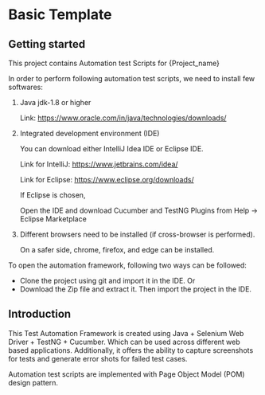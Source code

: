 # Basic Template



## Getting started

This project contains Automation test Scripts for {Project_name}

In order to perform following automation test scripts, we need to install few softwares: 

1. Java jdk-1.8 or higher 

	Link: https://www.oracle.com/in/java/technologies/downloads/

2. Integrated development environment (IDE)

	You can download either IntelliJ Idea IDE or Eclipse IDE.

	Link for IntelliJ: https://www.jetbrains.com/idea/

	Link for Eclipse: https://www.eclipse.org/downloads/

	If Eclipse is chosen, 

	Open the IDE and download Cucumber and TestNG Plugins from Help -> Eclipse Marketplace

3. Different browsers need to be installed (if cross-browser is performed).

	On a safer side, chrome, firefox, and edge can be installed. 

To open the automation framework, following two ways can be followed:

- Clone the project using git and import it in the IDE. Or
- Download the Zip file and extract it. Then import the project in the IDE.

## Introduction

This Test Automation Framework is created using Java + Selenium Web Driver + TestNG + Cucumber. Which can be used across different web based applications. 
Additionally, it offers the ability to capture screenshots for tests and generate error shots for failed test cases.

Automation test scripts are implemented with Page Object Model (POM) design pattern.

